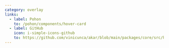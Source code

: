 ```yaml
---
category: overlay
links:
  - label: Pohon
    to: /pohon/components/hover-card
  - label: GitHub
    icon: i-simple-icons-github
    to: https://github.com/vinicunca/akar/blob/main/packages/core/src/hover-card/index.ts
---
```

